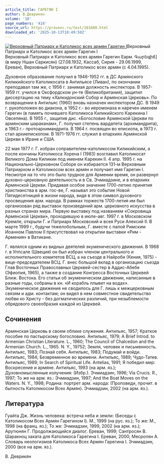 ```yaml
---
article_title: ГАРЕГИН I
author: В.Деврикян
volume: '10'
page_numbers: '418'
source_url: https://pravenc.ru/text/161680.html
downloaded_at: '2025-10-13T10:49:50Z'
---
```


[![Верховный Патриарх и Католикос всех армян Гарегин I](https://pravenc.ru/data/829/466/1234/i200.jpg "Кликните для увеличения картинки")](https://pravenc.ru/data/829/466/1234/i400.jpg)Верховный Патриарх и Католикос всех армян Гарегин I  
Верховный Патриарх и Католикос всех армян Гарегин I[арм. Գարեգիճ] (в миру Ншан Саркисян) (27.08.1932, Кассаб, Сирия - 29.06.1999, Ереван), Верховный Патриарх и Католикос всех армян (с 4.04.1995).

Духовное образование получил в 1946-1952 гг. в ДС Армянского Киликийского Католикосата в Антильясе (Ливан), по окончании преподавал там же, с 1956 г. занимая должность инспектора. В 1957-1959 гг. учился в Оксфордском ун-те (Великобритания), защитил диссертацию на тему «Халкидонский Собор и Армянская Церковь». По возвращении в Антильяс (1960) вновь назначен инспектором ДС. В 1949 г. рукоположен во диакона, в 1952 г.- во иеромонаха и наречен именем Гарегин (в память почившего Католикоса Киликийского Карекина I Овсепяна). В 1955 г., защитив дис. «Богословие Армянской Церкви по армянским шараканам», Г. получил степень вардапета (архимандрита), в 1963 г.- протоархимандрита. В 1964 г. посвящен во епископа, в 1973 г. стал архиепископом. В 1971-1976 гг. служил в епархиях Армянской Церкви в Иране и США.

22 мая 1977 г. Г. избран соправителем-католикосом Киликийским, а после кончины Католикоса Хорена I (1983) возглавил Католикосат Великого Дома Киликии под именем Карекин II. 4 апр. 1995 г. на Национально-Церковном Соборе он избирается 131-м Верховным Патриархом и Католикосом всех армян и получает имя Гарегин I. Несмотря на то что это было трудное для Армении время, он развернул духовно-церковную деятельность и в Св. Эчмиадзине, и в епархиях Армянской Церкви. Придавая особое значение 1700-летию принятия христианства в арм. гос-ве, Г. называл это событие Новой Пятидесятницей в жизни народа, видя в этом символ духовного просвещения арм. народа. В рамках торжеств 1700-летия им был организован ряд выставок произведений арм. церковного искусства в разных странах мира. Первую выставку под названием «Сокровища Армянской Церкви», проходившую в июле-авг. 1997 г. в Московском Кремле, открыли Г. и Патриарх Московский и всея Руси Алексий II. В марте 1999 г., будучи тяжелобольным, Г. вместе с папой Римским Иоанном Павлом II присутствовал на открытии выставки «Рим - Армения» в Ватикане.

Г. являлся одним из видных деятелей экуменического движения. В 1968 г. в Уппсале (Швеция) он был избран членом центрального и исполнительного комитетов ВСЦ, а на съезде в Найроби (Кения, 1975) - вице-председателем ВСЦ. Г. внес большой вклад в организацию съезда Глав Восточных Православных Церквей-сестер в Аддис-Абебе (Эфиопия, 1965), а также в создание Конгресса Восточных Церквей Ближ. Востока. Его статьи об экуменическом движении, написанные в разные годы, собраны в кн. «И корабль плывет на водах». Экуменическое движение не сводилось для Г. лишь к межцерковным связям и адм. контактам; он видел в нем совместное свидетельство любви ко Христу - без догматических различий, при незыблемости обрядового своеобразия каждой из Церквей.

## Сочинения

Армянская Церковь в своем облике служения. Антильяс, 1957; Краткое пособие по пастырскому богословию. Антильяс, 1979; A Brief Introd. to Armenian Christian Literature. L., 1960; The Council of Chalcedon and the Armenian Church. L., 1965. N. Y., 19752; Земля, человек и письменность. Антильяс, 1983; Познай себя. Антильяс, 1983; Подумай и войди. Антильяс, 1984; Безвременное во времени. Антильяс, 1989; Чудо-Татев. Антильяс, 1989; In Search of Spiritual Life. Antelias, 1991; Я победил мир: Воскресение и армяне. Антильяс, 1993 (на арм. яз.); Духовномысленные излучения: (Избр.). Эчмиадзин, 1996; Via Crucis. R., 1997; То же на арм. яз.: Эчмиадзин, 1997; And the Boat Moves on the Waters. N. Y., 1998; Родина: портрет арм. народа: (Проповеди, прочит. в бытность Католикосом Всех Армян). Эчмиадзин, 2002 (на арм. яз.).

## Литература

Гуайта Дж. Жизнь человека: встреча неба и земли: (Беседы с Католикосом Всех Армян Гарегином I). М., 1999 (на рус. яз.); То же: М., 1998 (на франц. яз.); То же: Эчмиадзин, 1999, 2002 (на арм. яз.); Арутюнян Г. Продолжающийся диалог. Ереван, 1999; Сантросян В. Шаракноц заката для Католикоса Гарегина I. Ереван, 2000; Месропян А. Словарь неологизмов Католикоса Всех Армян Гарегина I. Эчмиадзин, 2000 (все на арм. яз.).

В.  Деврикян
